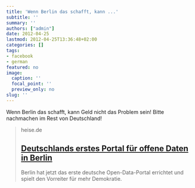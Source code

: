 ```yaml
---
title: 'Wenn Berlin das schafft, kann ...'
subtitle: ''
summary: ''
authors: ["admin"]
date: 2012-04-25
lastmod: 2012-04-25T13:36:48+02:00
categories: []
tags:
- facebook
- german
featured: no
image:
  caption: ''
  focal_point: ''
  preview_only: no
slug: ''
---
```

Wenn Berlin das schafft, kann Geld nicht das Problem sein! Bitte nachmachen im Rest von Deutschland!
> heise.de
> ## [Deutschlands erstes Portal für offene Daten in Berlin](http://www.heise.de/open/meldung/Deutschlands-erstes-Portal-fuer-offene-Daten-in-Berlin-1558417.html)
>
>Berlin hat jetzt das erste deutsche Open-Data-Portal errichtet und spielt den Vorreiter für mehr Demokratie.


